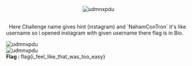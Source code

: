 <div align="center">
<img src="simpleApp_0.png" alt="udmnxpdu"/>
</div>
<br />
<p>&nbsp;&nbsp;Here Challenge name gives hint (instagram) and `NahamConTron` it's like username so i opened instagram with given username there flag is in Bio. </p>
<img src="simpleApp_1.png" alt="udmnxpdu"/> <br />
<img src="simpleApp_2.png" alt="udmnxpdu"/> <br />
<b>Flag : </b>flag{i_feel_like_that_was_too_easy}
